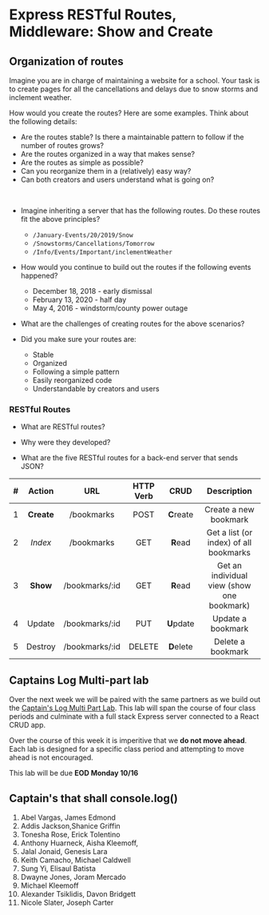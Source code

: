 # Express RESTful Routes, Middleware: Show and Create

## Organization of routes

Imagine you are in charge of maintaining a website for a school. Your task is to create pages for all the cancellations and delays due to snow storms and inclement weather.

How would you create the routes? Here are some examples. Think about the following details:

- Are the routes stable? Is there a maintainable pattern to follow if the number of routes grows?
- Are the routes organized in a way that makes sense?
- Are the routes as simple as possible?
- Can you reorganize them in a (relatively) easy way?
- Can both creators and users understand what is going on?

<br>

- Imagine inheriting a server that has the following routes. Do these routes fit the above principles?

  - `/January-Events/20/2019/Snow`
  - `/Snowstorms/Cancellations/Tomorrow`
  - `/Info/Events/Important/inclementWeather`

- How would you continue to build out the routes if the following events happened?

  - December 18, 2018 - early dismissal
  - February 13, 2020 - half day
  - May 4, 2016 - windstorm/county power outage

- What are the challenges of creating routes for the above scenarios?

- Did you make sure your routes are:
  - Stable
  - Organized
  - Following a simple pattern
  - Easily reorganized code
  - Understandable by creators and users

### RESTful Routes

- What are RESTful routes?

- Why were they developed?

- What are the five RESTful routes for a back-end server that sends JSON?

|  #  |   Action   |      URL       | HTTP Verb |    CRUD    |                Description                 |
| :-: | :--------: | :------------: | :-------: | :--------: | :----------------------------------------: |
|  1  | **Create** |   /bookmarks   |   POST    | **C**reate |           Create a new bookmark            |
|  2  |  _Index_   |   /bookmarks   |    GET    |  **R**ead  |   Get a list (or index) of all bookmarks   |
|  3  |  **Show**  | /bookmarks/:id |    GET    |  **R**ead  | Get an individual view (show one bookmark) |
|  4  |   Update   | /bookmarks/:id |    PUT    | **U**pdate |             Update a bookmark              |
|  5  |  Destroy   | /bookmarks/:id |  DELETE   | **D**elete |             Delete a bookmark              |


## Captains Log Multi-part lab
Over the next week we will be paired with the same partners as we build out the [Captain's Log Multi Part Lab](https://github.com/10-2-pursuit/lab-express-rest-show-create/blob/main/README.md).  This lab will span the course of four class periods and culminate with a full stack Express server connected to a React CRUD app.  

Over the course of this week it is imperitive that we __do not move ahead__.  Each lab is designed for a specific class period and attempting to move ahead is not encouraged.  

This lab will be due **EOD Monday 10/16** 


## Captain's that shall console.log()
1. Abel Vargas, James Edmond
2. Addis Jackson,Shanice Griffin
3. Tonesha Rose, Erick Tolentino
4. Anthony Huarneck, Aisha Kleemoff,
5. Jalal Jonaid, Genesis Lara
6. Keith Camacho, Michael Caldwell
7. Sung Yi, Elisaul Batista
8. Dwayne Jones, Joram Mercado
9.  Michael Kleemoff
10. Alexander Tsiklidis, Davon Bridgett
11. Nicole Slater, Joseph Carter
